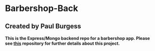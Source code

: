 # Barbershop-Back
## Created by Paul Burgess
#### This is the Express/Mongo backend repo for a barbershop app. Please see [this](https://github.com/pauljburgess/Barbershop-Front) repository for further details about this project.